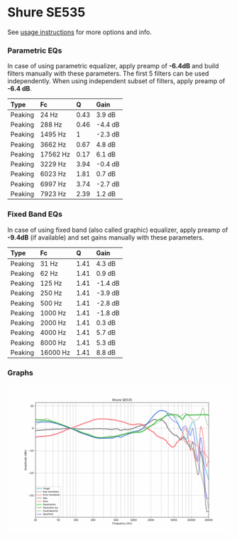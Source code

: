 # Shure SE535
See [usage instructions](https://github.com/jaakkopasanen/AutoEq#usage) for more options and info.

### Parametric EQs
In case of using parametric equalizer, apply preamp of **-6.4dB** and build filters manually
with these parameters. The first 5 filters can be used independently.
When using independent subset of filters, apply preamp of **-6.4 dB**.

| Type    | Fc       |    Q | Gain    |
|:--------|:---------|:-----|:--------|
| Peaking | 24 Hz    | 0.43 | 3.9 dB  |
| Peaking | 288 Hz   | 0.46 | -4.4 dB |
| Peaking | 1495 Hz  | 1    | -2.3 dB |
| Peaking | 3662 Hz  | 0.67 | 4.8 dB  |
| Peaking | 17562 Hz | 0.17 | 6.1 dB  |
| Peaking | 3229 Hz  | 3.94 | -0.4 dB |
| Peaking | 6023 Hz  | 1.81 | 0.7 dB  |
| Peaking | 6997 Hz  | 3.74 | -2.7 dB |
| Peaking | 7923 Hz  | 2.39 | 1.2 dB  |

### Fixed Band EQs
In case of using fixed band (also called graphic) equalizer, apply preamp of **-9.4dB**
(if available) and set gains manually with these parameters.

| Type    | Fc       |    Q | Gain    |
|:--------|:---------|:-----|:--------|
| Peaking | 31 Hz    | 1.41 | 4.3 dB  |
| Peaking | 62 Hz    | 1.41 | 0.9 dB  |
| Peaking | 125 Hz   | 1.41 | -1.4 dB |
| Peaking | 250 Hz   | 1.41 | -3.9 dB |
| Peaking | 500 Hz   | 1.41 | -2.8 dB |
| Peaking | 1000 Hz  | 1.41 | -1.8 dB |
| Peaking | 2000 Hz  | 1.41 | 0.3 dB  |
| Peaking | 4000 Hz  | 1.41 | 5.7 dB  |
| Peaking | 8000 Hz  | 1.41 | 5.3 dB  |
| Peaking | 16000 Hz | 1.41 | 8.8 dB  |

### Graphs
![](./Shure%20SE535.png)